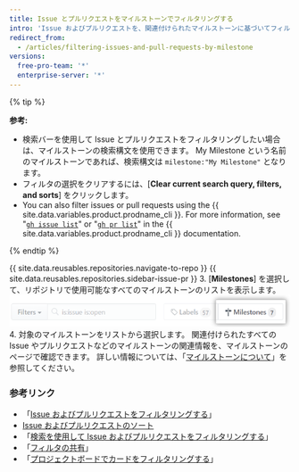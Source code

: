 ```yaml
---
title: Issue とプルリクエストをマイルストーンでフィルタリングする
intro: 'Issue およびプルリクエストを、関連付けられたマイルストーンに基づいてフィルタリングできます。 [Issue やプルリクエストをマイルストーンと関連付ける](/articles/associating-milestones-with-issues-and-pull-requests) と、それらのマイルストーンに基づいて項目を検索できます。 マイルストーン内で Issue およびプルリクエストに優先順位を付けることができます。'
redirect_from:
  - /articles/filtering-issues-and-pull-requests-by-milestone
versions:
  free-pro-team: '*'
  enterprise-server: '*'
---
```


{% tip %}

**参考:**

- 検索バーを使用して Issue とプルリクエストをフィルタリングしたい場合は、マイルストーンの検索構文を使用できます。 My Milestone という名前のマイルストーンであれば、検索構文は `milestone:"My Milestone"` となります。
- フィルタの選択をクリアするには、[**Clear current search query, filters, and sorts**] をクリックします。
-  You can also filter issues or pull requests using the {{ site.data.variables.product.prodname_cli }}. For more information, see "[`gh issue list`](https://cli.github.com/manual/gh_issue_list)" or "[`gh pr list`](https://cli.github.com/manual/gh_pr_list)" in the {{ site.data.variables.product.prodname_cli }} documentation.

{% endtip %}

{{ site.data.reusables.repositories.navigate-to-repo }}
{{ site.data.reusables.repositories.sidebar-issue-pr }}
3. [**Milestones**] を選択して、リポジトリで使用可能なすべてのマイルストーンのリストを表示します。 ![[Milestones] ボタン](/assets/images/help/issues/issues_milestone_button.png)
4. 対象のマイルストーンをリストから選択します。 関連付けられたすべての Issue やプルリクエストなどのマイルストーンの関連情報を、マイルストーンのページで確認できます。 詳しい情報については、「[マイルストーンについて](/articles/about-milestones)」を参照してください。

### 参考リンク

- 「[Issue およびプルリクエストをフィルタリングする](/articles/filtering-issues-and-pull-requests)」
- [Issue およびプルリクエストのソート](/articles/sorting-issues-and-pull-requests)
- 「[検索を使用して Issue およびプルリクエストをフィルタリングする](/articles/using-search-to-filter-issues-and-pull-requests)」
- 「[フィルタの共有](/articles/sharing-filters)」
- 「[プロジェクトボードでカードをフィルタリングする](/articles/filtering-cards-on-a-project-board)」
